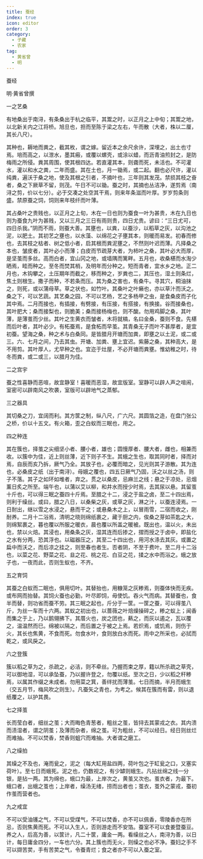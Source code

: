 ```yaml
---
title: 蚕经
index: true
icon: editor
order: 3
category:
  - 子藏
  - 农家
tag:
  - 黄省曾
  - 明
---
```


蚕经  

明·黄省曾撰  

一之艺桑  

有地桑出于南浔，有条桑出于杭之临平，其鬻之时，以正月之上中旬；其鬻之地，以北新关内之江将桥。旭旦也，担而至陈于梁之左右，午而散（大者，株以二厘，其长八尺）。  

其种也，耨地而粪之，截其枚，谓之嫁。留近本之余尺余许，深埋之，出土也寸焉。培而高之，以泄水，墨其瘢，或覆以螺壳，或涂以蜡，而沥青油煎封之，是防梅雨之所侵。粪其周围，使其根四达。若直灌其本，则聋而死，未活也。不可灌水，灌以和水之粪，二年而盛。其在土也，月一锄焉，或二起。翻也必尺许，灌以纯粪，遍沃于桑之地，使及其根之引者，不摘叶也，三年则其发茂。禁损其枝之奋者，桑之下厥草不留，则茂。午日不可以锄。蚕之时，其摘也丛洁净，遂剪焉（南浔之剪，价以七分）。必于交凑之处空其干焉，则来年条滋而叶厚。岁岁剪条则盛。禁原蚕之饲，饲则来年枝纤而叶薄。  

其占桑叶之贵贱也，以正月之上旬，木在一日也则为蚕食一叶为甚贵，木在九日也则为蚕食九叶为甚贱，又以三月之三日有雨则贵，四日尤贵。谚曰：“三日尤可，四日杀我。”阴而不雨，则蚕大善。其壅也，以粪，以蚕沙，以稻草之灰，以沟池之泥，以肥土。其初艺之壅也，以水藻、以绵花之子壅其本，则暖而易发。初春而修也，去其枝之枯者、树之低小者，启其根而粪泥壅之，不然则叶迟而薄。凡择桑之本也，皱皮者，其叶必小而薄；白皮而节疏芽大者，为柿叶之桑，其叶必大而厚，是坚茧而多丝。高而白者，宜山冈之地，或墙隅而篱畔。五月也，收桑椹而水淘少晒焉，畦而种之。至冬而焚其梢，及明年而分种之。短而青者，宜水乡之地。正二月也，木钩攀之，土压期年而截之，移而种之，岁粪也二，其压也，湿土则条烂，焦土则根生。撒子而种，不若条而压。其为桑之害也，有桑牛。寻其穴，桐油抹之，则死，或以蒲母草。草之状也，如竹叶。其桑叶之叶癞也，亦以草汁而沃之。桑之下，可以艺蔬。其艺桑之园，不可以艺杨，艺之多杨甲之虫，是食桑皮而子化其中焉。二月而接也，有插接，有劈接，有压接，有搭接，有换接。谷而接桑也，其叶肥大；桑而接梨也，则脆美；桑而接杨梅也，则不酸。勿用鸡脚之桑，其叶薄，是薄茧而少丝。其叶之生黄衣而皱者，木将就槁，名曰金桑，蚕则不食。先椹而后叶者，其叶必少。有柘蚕焉，是食柘而早茧。其青桑无子而叶不甚厚者，是宜初蚕。望海之桑，种之术与白桑同。是皆腊月开塘而加粪，即壅之以土泥，或二或三。六、七月之间，乃去其虫。开塘、加粪、壅上宜迟。紫藤之桑，其种高大，是不用剪。其叶厚人，尤早种之也。宜迩于灶屋，不必开塘而粪壅。惟幼稚之时，待冬而粪，或二或三，以腊月为佳。  

二之宫宇  

蚕之性喜静而恶喧，故宜静室！喜暖而恶湿，故宜版室。室静可以辟人声之喧闹，室密可以辟南风之吹袭，室版可以辟地气之蒸郁。  

三之器具  

其切桑之刀，宜阔而利。其方筐之制，纵八尺，广六尺。其圆箔之造，在盘门张公之桥，价以十五文。有火箱，歪之白蚁而三眠也，用之。  

四之种连  

其在簇也，择茧之尖细坚小者、腰小者，雄也；圆慢厚者、腰大者，雌也，相兼而收。以簇中为佳，近上则丝薄，近下则子不生。其蛾之生也，取其同时者，择而对焉，自辰而亥乃拆，厥气乃全。其放子也，必覆而暗之，见光则其子游散。其为连也，必桑皮之纸（出于南浔）。母娥之覆也，四五日厥气乃固，沃之以丝之汤，则子不落。其子之如环如堆者，弃之。贯之以桑皮，忌麻兰之线；悬之于凉处，忌烟薰日炙之所至。端午也，以蒲以艾以柳，和井水而授少时焉，去其尿以悬。其留茧十斤也，可以得三眠之蚕四十斤焉。至腊之十二，浸之于盐之卤，至二十四出焉，则利于缲丝。或曰，腊之八日，以桑柴之灰，或草之灰，淋之汁，以蚕连浸焉。一日耐出，继以雪之水浸之，悬而干之；或悬桑木之上，以冒雨雪，二宿而收之，刚耐养。二月十二浴焉，清明之晓则绵纸裹之，藏于厨之内，俟桑之芽如茶匙之大，则绵絮裹之，暮也覆以所服之暖衣，晨也覆以所盖之暖被。既出也，温以火，未出也，禁以火焙。其浸也，用桑条之灰，湿其连而后掺之，摺而授之于卤中，即盐化之水有分两，恐其浮也。以磁器压之，其至二十四出也，用河水涤去其灰。或置之扁中而沃之，而后凉之挂之，则至春也者生。否者阴，不至于费叶。至二月十二浴也，以菜之花、野菜之花、韭之花、桃之花、白豆之花，揉之水中而浴之。蛾之放子也，一夜而此，否则生蚁也，不齐。  

五之育饲  

其蚕之白蚁而二眠也，俱用切叶。其替抬也，用糠笼之灰糁焉，则蚕体快而无疾。或布网而抬替。其饲火蚕也必勤，叶尽即饲，毋使饥。吞火气而病。其替蚕也，食半而替，则功省而蚕不劳。其三眠之起也，斤分于一筐。一筐之蚕，可以得茧八斤，为丝一车而十六两。其蚁之初出也，以蔷薇之叶焙燥操碎之，糁之蚁上；闻香而集之于上，乃以鹅翎拂下。其厝火也，炭之团也，爇之，而灰以遏之，瓦以覆之，温温然而巳。绵被以隔之，而后置之于被之上焉。若炽焉，或饥焉，则伤于火，其长也焦黄，不食而死。勿食水叶，食则放白水而死。雨中之所采也，必拭而乾之，或风戾之。  

六之登簇  

簇以稻之草为之，杀疏之，必洁，则不牵丝。乃握而束之厚，籍以所杀疏之草壳，可以御地湿，可以承坠蚕，乃以握许登之，勿覆以纸。至次之日，少以稻之秆糁焉，以属其作缀之未成者。勿用菜之箕，善绊扰而薄茧。七日而摘，半月而蛾生（交五月节，梅风吹之则生）。凡蚕矢之青也，为考之。候其在簇而有雷，则以退纸覆之，以护其畏。  

七之择茧  

长而莹白者，细丝之茧；大而晦色青葱者，粗丝之茧，皆挦去其蒙戎之衣。其内溃而渍湿者，谓之阴茧；及薄而杂者，绵之茧。可为粗丝，不可以经日。经日则丝烂而难抽。不可以焚香，焚香则蛆穴而难抽。大者谓之磨工。  

八之缲拍  

其缲之不及也，淹而瓮之，泥之（每大缸用盐四两，荷叶包之于缸瓮之口，又塞实荷叶）。至七日而蛾死。泥之也，仍数视之，有少罅则蛾生。凡拈丝绵之线一分银，是拈一两。其为绵也，蛾口为最，上岸次之，黄茧又次也。茧衣者，为最下。蛾口者，出蛾之茧也；上岸者，缲汤无绪，捞而出者也；茧衣，茧外之蒙戎，蚕初作茧而营者也。  

九之戒宜  

不可以受油镬之气，不可以受煤气，不可以焚香，亦不可以佩香，零陵香亦在所忌，否则焦黄而死。不可以入生人，否则游走而不安箔。蚕室不可以食姜暨蚕豆。养之人，后高为善，以筐计，凡二十筐，庸金一两。看缲丝之人，南浔为善，以日计，每日庸金四分，一车也六分。其上簇也而无火，则缲之也必不净。蚕妇之手不可以撷苦荬，手有苦荬之气，令蚕青烂；食之者亦不可以入蚕之室。  
